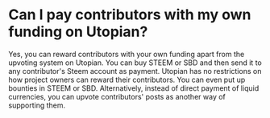 # Can I pay contributors with my own funding on Utopian?

Yes, you can reward contributors with your own funding apart from the upvoting system on Utopian. You can buy STEEM or SBD and then send it to any contributor's Steem account as payment. Utopian has no restrictions on how project owners can reward their contributors. You can even put up bounties in STEEM or SBD. Alternatively, instead of direct payment of liquid currencies, you can upvote contributors' posts as another way of supporting them.
